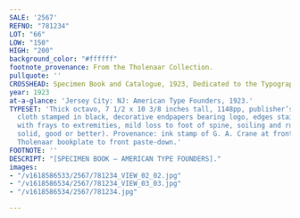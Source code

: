 ```yaml
---
SALE: '2567'
REFNO: "781234"
LOT: "66"
LOW: "150"
HIGH: "200"
background_color: "#ffffff"
footnote_provenance: From the Tholenaar Collection.
pullquote: ''
CROSSHEAD: Specimen Book and Catalogue, 1923, Dedicated to the Typographic Art.
year: 1923
at-a-glance: 'Jersey City: NJ: American Type Founders, 1923.'
TYPESET: 'Thick octavo, 7 1/2 x 10 3/8 inches tall, 1148pp, publisher’s two-tone gray
  cloth stamped in black, decorative endpapers bearing logo, edges stained gray (edgewear
  with frays to extremities, mild loss to foot of spine, soiling and rubbing,  overall
  solid, good or better). Provenance: ink stamp of G. A. Crane at front colophon page,
  Tholenaar bookplate to front paste-down.'
FOOTNOTE: ''
DESCRIPT: "[SPECIMEN BOOK — AMERICAN TYPE FOUNDERS]."
images:
- "/v1618586533/2567/781234_VIEW_02_02.jpg"
- "/v1618586534/2567/781234_VIEW_03_03.jpg"
- "/v1618586534/2567/781234.jpg"

---
```


